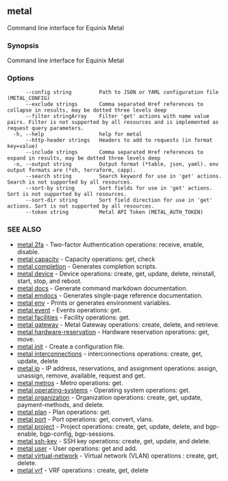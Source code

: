 ## metal

Command line interface for Equinix Metal

### Synopsis

Command line interface for Equinix Metal

### Options

```
      --config string         Path to JSON or YAML configuration file (METAL_CONFIG)
      --exclude strings       Comma separated Href references to collapse in results, may be dotted three levels deep
      --filter stringArray    Filter 'get' actions with name value pairs. Filter is not supported by all resources and is implemented as request query parameters.
  -h, --help                  help for metal
      --http-header strings   Headers to add to requests (in format key=value)
      --include strings       Comma separated Href references to expand in results, may be dotted three levels deep
  -o, --output string         Output format (*table, json, yaml). env output formats are (*sh, terraform, capp).
      --search string         Search keyword for use in 'get' actions. Search is not supported by all resources.
      --sort-by string        Sort fields for use in 'get' actions. Sort is not supported by all resources.
      --sort-dir string       Sort field direction for use in 'get' actions. Sort is not supported by all resources.
      --token string          Metal API Token (METAL_AUTH_TOKEN)
```

### SEE ALSO

* [metal 2fa](metal_2fa.md)	 - Two-factor Authentication operations: receive, enable, disable.
* [metal capacity](metal_capacity.md)	 - Capacity operations: get, check
* [metal completion](metal_completion.md)	 - Generates completion scripts.
* [metal device](metal_device.md)	 - Device operations: create, get, update, delete, reinstall, start, stop, and reboot.
* [metal docs](metal_docs.md)	 - Generate command markdown documentation.
* [metal emdocs](metal_emdocs.md)	 - Generates single-page reference documentation.
* [metal env](metal_env.md)	 - Prints or generates environment variables.
* [metal event](metal_event.md)	 - Events operations: get.
* [metal facilities](metal_facilities.md)	 - Facility operations: get.
* [metal gateway](metal_gateway.md)	 - Metal Gateway operations: create, delete, and retrieve.
* [metal hardware-reservation](metal_hardware-reservation.md)	 - Hardware reservation operations: get, move.
* [metal init](metal_init.md)	 - Create a configuration file.
* [metal interconnections](metal_interconnections.md)	 - interconnections operations: create, get, update, delete
* [metal ip](metal_ip.md)	 - IP address, reservations, and assignment operations: assign, unassign, remove, available, request and get.
* [metal metros](metal_metros.md)	 - Metro operations: get.
* [metal operating-systems](metal_operating-systems.md)	 - Operating system operations: get.
* [metal organization](metal_organization.md)	 - Organization operations: create, get, update, payment-methods, and delete.
* [metal plan](metal_plan.md)	 - Plan operations: get.
* [metal port](metal_port.md)	 - Port operations: get, convert, vlans.
* [metal project](metal_project.md)	 - Project operations: create, get, update, delete, and bgp-enable, bgp-config, bgp-sessions.
* [metal ssh-key](metal_ssh-key.md)	 - SSH key operations: create, get, update, and delete.
* [metal user](metal_user.md)	 - User operations: get and add.
* [metal virtual-network](metal_virtual-network.md)	 - Virtual network (VLAN) operations : create, get, delete.
* [metal vrf](metal_vrf.md)	 - VRF operations : create, get, delete

